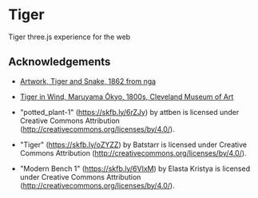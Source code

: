 
# Tiger

Tiger three.js experience for the web

## Acknowledgements

 - [Artwork, Tiger and Snake, 1862 from nga](https://www.nga.gov/collection/art-object-page.195132.html)

- [Tiger in Wind, Maruyama Ōkyo, 1800s, Cleveland Museum of Art](https://www.clevelandart.org/art/1971.232)

- "potted_plant-1" (https://skfb.ly/6rZJy) by attben is licensed under Creative Commons Attribution (http://creativecommons.org/licenses/by/4.0/).

- "Tiger" (https://skfb.ly/oZYZZ) by Batstarr is licensed under Creative Commons Attribution (http://creativecommons.org/licenses/by/4.0/).

- "Modern Bench 1" (https://skfb.ly/6VIxM) by Elasta Kristya is licensed under Creative Commons Attribution (http://creativecommons.org/licenses/by/4.0/).